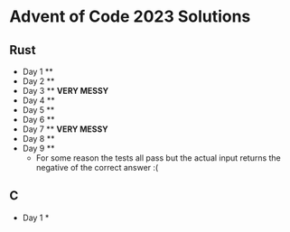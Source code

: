 # Advent of Code 2023 Solutions
## Rust
- Day 1 **
- Day 2 **
- Day 3 ** **VERY MESSY**
- Day 4 **
- Day 5 **
- Day 6 **
- Day 7 ** **VERY MESSY**
- Day 8 **
- Day 9 **
    - For some reason the tests all pass but the actual input returns the negative of the correct answer :(
## C
- Day 1 *
